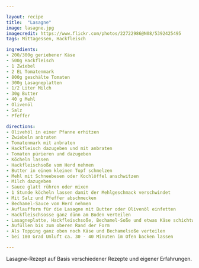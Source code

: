 ```yaml
---

layout: recipe
title:  "Lasagne"
image: lasagne.jpg
imagecredit: https://www.flickr.com/photos/22722986@N08/5392425495
tags: Mittagessen, Hackfleisch

ingredients:
- 200/300g geriebener Käse
- 500g Hackfleisch
- 1 Zwiebel
- 2 EL Tomatenmark
- 800g geschälte Tomaten
- 300g Lasagneplatten
- 1/2 Liter Milch
- 30g Butter
- 40 g Mehl
- Olivenöl
- Salz
- Pfeffer

directions:
- Olivehöl in einer Pfanne erhitzen
- Zwiebeln anbraten
- Tomatenmark mit anbraten
- Hackfleisch dazugeben und mit anbraten
- Tomaten pürieren und dazugeben
- Köcheln lassen
- Hackfleischsoße vom Herd nehmen
- Butter in einem kleinen Topf schmelzen
- Mehl mit Schneebesen oder Kochlöffel anschwitzen
- Milch dazugeben
- Sauce glatt rühren oder mixen
- 1 Stunde köcheln lassen damit der Mehlgeschmack verschwindet
- Mit Salz und Pfeffer abschmecken
- Bechamel-Sauce vom Herd nehmen
- Auflaufform für die Lasagne mit Butter oder Olivenöl einfetten
- Hackfleischsosse ganz dünn am Boden verteilen
- Lasagneplatte, Hackfleischsoße, Bechamel-Soße und etwas Käse schichtweise verteilen
- Aufüllen bis zum oberen Rand der Form
- Als Topping ganz oben noch Käse und Bechamelsoße verteilen
- bei 180 Grad Umluft ca. 30 - 40 Minuten im Ofen backen lassen

---
```


Lasagne-Rezept auf Basis verschiedener Rezepte und eigener Erfahrungen.